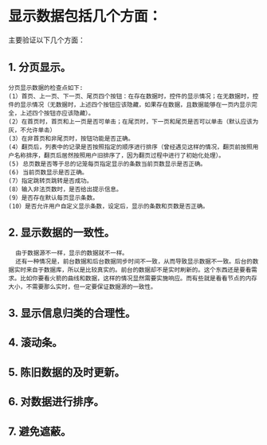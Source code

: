 # 显示数据包括几个方面：
  主要验证以下几个方面：
## 1. 分页显示。
    分页显示数据的检查点如下:
    (1）首页、上一页、下一页、尾页四个按钮：在存在数据时，控件的显示情况；在无数据时，控件的显示情况（无数据时，上述四个按钮应该隐藏，如果存在数据，且数据能够在一页内显示完全，上述四个按钮亦应该隐藏）。
    (2）在首页时，首页和上一页是否可单击；在尾页时，下一页和尾页是否可以单击（默认应该为灰，不允许单击） 
    (3）在非首页和非尾页时，按钮功能是否正确。 
    (4）翻页后，列表中的记录是否按照指定的顺序进行排序（曾经遇见这样的情况，翻页前按照用户名称排序，翻页后居然按照用户旧排序了，因为翻页过程中进行了初始化处理）。
    (5) 总页数是否等于总的记笼每页指定显示的条数当前页数显示是否正确。
    (6) 当前页数显示是否正确。
    (7）指定跳转页跳转是否成功。
    (8）输入非法页数时，是否给出提示信息。 
    (9）是否存在默认每页显示条数。 
    (10）是否允许用户自定义显示条数，设定后，显示的条数和页数是否正确。
## 2. 显示数据的一致性。
      由于数据源不一样，显示的数据就不一样。
      还有一种情况是，前台数据和后台数据同步时间不一致，从而导致显示数据不一致。后台的数据实时来自于数据库，所以是比较真实的。前台的数据却不是实时刷新的。这个东西还是要看需求。比如你要看火箭的曲线和数据，这样的情况显然需要实施响应。而有些就是看看节点的内存大小，不需要那么实时，但一定要保证数据源的一致性。
## 3. 显示信息归类的合理性。
## 4. 滚动条。
## 5. 陈旧数据的及时更新。
## 6. 对数据进行排序。
## 7. 避免遮蔽。

